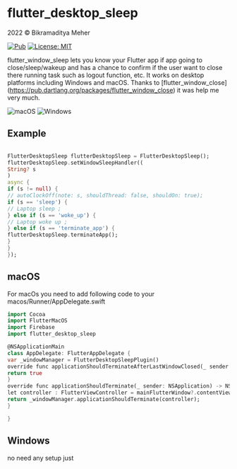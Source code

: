 # flutter_desktop_sleep

2022 © Bikramaditya Meher

[![Pub](https://img.shields.io/pub/v/flutter_desktop_sleep.svg)](https://pub.dartlang.org/packages/flutter_desktop_sleep) [![License: MIT](https://img.shields.io/badge/License-MIT-yellow.svg)](https://github.com/bikram0000/flutter_desktop_sleep/blob/master/LICENSE)

flutter_window_sleep lets you know your Flutter app if app going to close/sleep/wakeup and has a
chance to confirm if the user want to close there running task such as logout function, etc. It
works on desktop platforms including Windows and macOS. Thanks
to [flutter_window_close] (https://pub.dartlang.org/packages/flutter_window_close) it was help me
very much.

![macOS](https://img.shields.io/badge/mac%20os-000000?style=for-the-badge&logo=macos&logoColor=F0F0F0)
![Windows](https://img.shields.io/badge/Windows-0078D6?style=for-the-badge&logo=windows&logoColor=white)

## Example

```dart

FlutterDesktopSleep flutterDesktopSleep = FlutterDesktopSleep();
flutterDesktopSleep.setWindowSleepHandler((
String? s
)
async {
if (s != null) {
// autoClockOff(note: s, shouldThread: false, shouldOn: true);
if (s == 'sleep') {
// Laptop sleep ;
} else if (s == 'woke_up') {
// Laptop woke up ;
} else if (s == 'terminate_app') {
flutterDesktopSleep.terminateApp();
}
}
});
```
## macOS
For macOs you need to add following code to your macos/Runner/AppDelegate.swift  


```dart
import Cocoa
import FlutterMacOS
import Firebase
import flutter_desktop_sleep

@NSApplicationMain
class AppDelegate: FlutterAppDelegate {
var _windowManager = FlutterDesktopSleepPlugin()
override func applicationShouldTerminateAfterLastWindowClosed(_ sender: NSApplication) -> Bool {
return true
}
override func applicationShouldTerminate(_ sender: NSApplication) -> NSApplication.TerminateReply {
let controller : FlutterViewController = mainFlutterWindow?.contentViewController as! FlutterViewController
return _windowManager.applicationShouldTerminate(controller);
}

}
```

## Windows
no need any setup just


